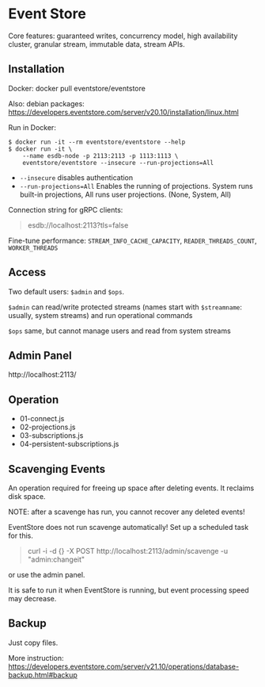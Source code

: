 Event Store
===========

Core features: guaranteed writes, concurrency model, high availability cluster, granular stream, immutable data, stream APIs.

Installation
------------

Docker: docker pull eventstore/eventstore

Also: debian packages: https://developers.eventstore.com/server/v20.10/installation/linux.html

Run in Docker:

```console
$ docker run -it --rm eventstore/eventstore --help
$ docker run -it \
    --name esdb-node -p 2113:2113 -p 1113:1113 \
    eventstore/eventstore --insecure --run-projections=All
```

* `--insecure` disables authentication
* `--run-projections=All` Enables the running of projections. System runs built-in projections, All runs user projections. (None, System, All)

Connection string for gRPC clients:

> esdb://localhost:2113?tls=false

Fine-tune performance: `STREAM_INFO_CACHE_CAPACITY`, `READER_THREADS_COUNT`, `WORKER_THREADS`

Access
------

Two default users: `$admin` and `$ops`.

`$admin` can read/write protected streams (names start with `$streamname`: usually, system streams) and run operational commands

`$ops` same, but cannot manage users and read from system streams

Admin Panel
-----------

http://localhost:2113/

Operation
---------

* 01-connect.js
* 02-projections.js
* 03-subscriptions.js
* 04-persistent-subscriptions.js

Scavenging Events
-----------------

An operation required for freeing up space after deleting events. It reclaims disk space.

NOTE: after a scavenge has run, you cannot recover any deleted events!

EventStore does not run scavenge automatically! Set up a scheduled task for this.

> curl -i -d {} -X POST http://localhost:2113/admin/scavenge -u "admin:changeit"

or use the admin panel.

It is safe to run it when EventStore is running, but event processing speed may decrease.

Backup
------

Just copy files.

More instruction: https://developers.eventstore.com/server/v21.10/operations/database-backup.html#backup
